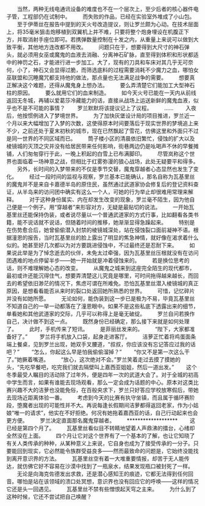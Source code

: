 　　当然，两种无线电通讯设备的难度也不在一个层次上，至少后者的核心器件电子管，工程部仍在试制中。
　　而失败的作品，已经在实验室外堆成了小山包。
　　至于伊蒂丝在报告中提到的天火号改造提议，则让罗兰颇为心动。在技术层面上，将35毫米狙击炮移植到双翼机上并不难，只要将整个炮身埋设在机腹正下方，并取消射手座位即可。若携弹数量控制在十发之内，从重量上来说可以做到大致平衡，其他地方连改都不用改。
　　问题只在于，想要得到大尺寸的神石弹头，就必须用女巫或魔鬼的血液去消融、分离神石矿脉，直至得到体积和形状都适中的神罚之石，才能进行进一步加工。大了，现有的刀具和车床对其几乎无可奈何，小了，神石又会显得过脆，而筛选底料的过程需要消耗不少魔力之血，哪怕女巫联盟和沉睡魔咒都支持他的做法，那点量也无法满足战争的需要。
　　想要真正解决这个难题，还得从魔鬼身上想办法。
　　要么弄清楚它们能加工大型神石柱的原因。
　　要么就用它们的血来制造。
　　如今天火号已能在一天内从前线返回无冬城，再辅以爱葛莎冷藏能力的话，直接从战场上运送新鲜的魔鬼血液，似乎也不是不可能的事情？
　　罗兰默默将该提议记上了议程。
　　……
　　入夜后，他按惯例进入了梦境世界。
　　为了加快灰堡设计局的项目推进，罗兰近一个月以来大幅增加了入梦的次数，这使得原本时间要落后于现实世界的梦境追上来不少，之前还处于夏末初秋的城市，现在已然飘起了雪花，仿佛这里和外面只不过是同一世界的不同区域而已。
　　筒子楼小区的清晨依旧繁忙，侵蚀的扩大以及棱镜城的灭顶之灾并没有给居民带来任何影响，街巷两边仍是吆喝声不休的早餐摊铺，人们匆匆穿行于此，一晚上积起的白雪上已布满脚印。
　　尽管岚称这个世界也面临着一场神意之战，但相比于红雾弥漫的狼心战场，此处无疑要平和得多。
　　另外，长时间的入梦带来的不仅是季节交替，魔鬼穿越者心态显然也发生了变化。
　　经过一段时间的监视与观察，罗兰基本已能确认，那名自称为瓦基里丝的魔鬼并不是来自卡嘉德半岛的原住民，虽然通过武道家协会修复后的登记资料查证，从半岛来的访问团中确实有这么一个人，可她的行为举止却很难用常理来解释。
　　对于这种身份属实、内在却发生改变的现象，罗兰毫不陌生，因为他自己便是一个例子。用“穿越者”来形容对方，无疑是最贴切的说法。
　　一开始瓦基里丝还能保持伪装，或者说尽量以一个普通武道家的方式行事，比如翻看各类书籍，能不说话就不说话，但随着时间的推移，她渐渐显得急躁起来。
　　特别是在伤势愈合后，她曾偷偷潜入封禁的棱镜城深处，站在侵蚀裂口面前凝神不语。根据潼恩的报告，当时瓦基里丝的脸上露出了明显的焦急神情，就好像在渴求着什么似的。她甚至好几次都以为对方要跳进侵蚀中，不过最终还是忍耐下来。
　　如果说此举是为了悼念逝去的伙伴，未免太过牵强，因为瓦基里丝压根就没有在访问团遇难的地点停留半步——她一开始就是冲着侵蚀来的。
　　若是换位思考的话，则不难理解她心态的改变。
　　从魔鬼之城来到这座完全陌生的现代都市，最初或许还能沉得住气，想要弄清楚这儿究竟是哪里，可时间拖得越来越长，而回去的希望依旧渺茫的情况下，焦虑可谓在所难免。恐怕瓦基里丝潜入棱镜城的真正原因，是想看看能否从来时的裂口处返回她所熟悉的世界。
　　可惜，记忆碎片并没有如她所愿。
　　无论如何，能伪装到这一步已是极为不易，毕竟瓦基里丝不知道自己的一举一动都落在了潼恩眼中。如果不是这些私底下透露出来的细节，单看她和其他武道家的交际，几乎可以称得上是毫无破绽。
　　罗兰自问若换作自己，决计做不到这一点。
　　既然身份已经确定，那么接下来就是如何处理了。
　　此时，手机传来了短讯。
　　是菲丽丝发来的。
　　“陛下，大家都准备好了。”
　　罗兰将手机放入口袋，起身走进客厅。
　　洁萝正忙着将鸡蛋面条端上餐桌，见到罗兰出现，她双手叉腰道，“叔叔，你应该没有忘记答应过我的话吧？”
　　“怎么，你起这么早是怕我偷偷溜掉？”
　　“你又不是第一次这么干了。”她撅着嘴道。
　　“放心，这次绝对不会。”罗兰笑着走过去摸了摸她的头，“先吃早餐吧，吃完我们就去隔壁叫上嘉西亚姐姐，然后一道出发。”
　　这个冬季最受人瞩目的活动除了过年外，便是四年一次的武道大会了。对于全城的初高中学生而言，如果有谁能去现场观看，那么一定会成为话题的中心。原本对这类比赛兴趣不大的洁萝也没能免俗，在百般央求下，罗兰只好答应学校放寒假后，带她去现场近距离体验一番。
　　考虑到今天的比赛有执守坐镇，而且属于循环赛阶段，堕魔者出现的可能性并不大。再说每逢长假期间洁萝都得返回老家，作为小姑娘“唯一的请求”，他实在不好拒绝。何况有她拖着嘉西亚的话，自己行动起来也会更方便。
　　罗兰决定直面那名魔鬼穿越者。
　　*******************
　　这已经是第四个月了。
　　瓦基里丝看似目不转睛地望着人声鼎沸的擂台，心绪却全然没在上面。
　　四个月让它对这个世界有了一个基本的了解，也让它知晓了有关人类传承的种种，从某种意义上来说，它自身也成为了接受传承的一分子。只要能回到现实，它必然能令族群受益良多——然而最致命的问题是，它始终没能找到离开意识界的方法。
　　瓦基里丝空有着一大堆重要情报，却苦于无人能传达，就仿佛它好不容易在沙漠中找到了一瓶泉水，结果发现瓶口被封死了一样。
　　无论是向海克佐德发出求救，还是潜心感知王的痕迹，它都无法得到任何回音。哪怕是站在该领域的溃口处冥想，意识界也没有回应它的呼唤——这样的情况它还是头一回遇见。
　　瓦基里丝不禁有些憎恨起天穹之主来。
　　为什么到了这种时候，它还不尝试把自己唤醒？